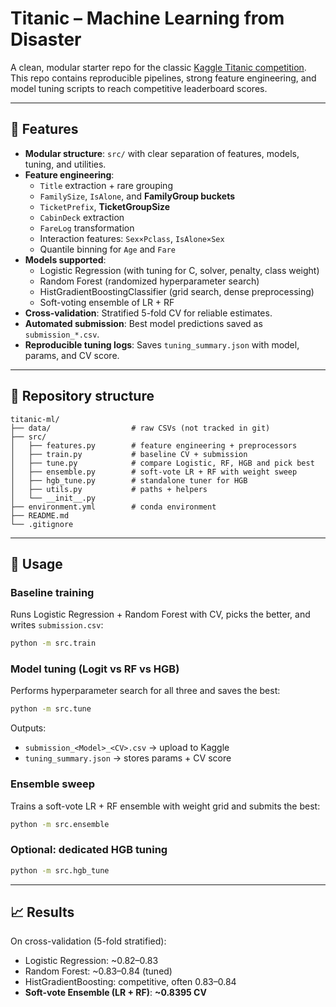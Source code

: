 # Titanic – Machine Learning from Disaster

A clean, modular starter repo for the classic [Kaggle Titanic competition](https://www.kaggle.com/c/titanic).  
This repo contains reproducible pipelines, strong feature engineering, and model tuning scripts to reach competitive leaderboard scores.

---

## 🚀 Features

- **Modular structure**: `src/` with clear separation of features, models, tuning, and utilities.  
- **Feature engineering**:
  - `Title` extraction + rare grouping  
  - `FamilySize`, `IsAlone`, and **FamilyGroup buckets**  
  - `TicketPrefix`, **TicketGroupSize**  
  - `CabinDeck` extraction  
  - `FareLog` transformation  
  - Interaction features: `Sex×Pclass`, `IsAlone×Sex`  
  - Quantile binning for `Age` and `Fare`  
- **Models supported**:
  - Logistic Regression (with tuning for C, solver, penalty, class weight)  
  - Random Forest (randomized hyperparameter search)  
  - HistGradientBoostingClassifier (grid search, dense preprocessing)  
  - Soft-voting ensemble of LR + RF  
- **Cross-validation**: Stratified 5-fold CV for reliable estimates.  
- **Automated submission**: Best model predictions saved as `submission_*.csv`.  
- **Reproducible tuning logs**: Saves `tuning_summary.json` with model, params, and CV score.

---

## 📂 Repository structure

```
titanic-ml/
├── data/                  # raw CSVs (not tracked in git)
├── src/
│   ├── features.py        # feature engineering + preprocessors
│   ├── train.py           # baseline CV + submission
│   ├── tune.py            # compare Logistic, RF, HGB and pick best
│   ├── ensemble.py        # soft-vote LR + RF with weight sweep
│   ├── hgb_tune.py        # standalone tuner for HGB
│   ├── utils.py           # paths + helpers
│   └── __init__.py
├── environment.yml        # conda environment
├── README.md
└── .gitignore
```
---

## 🏃 Usage

### Baseline training
Runs Logistic Regression + Random Forest with CV, picks the better, and writes `submission.csv`:

```bash
python -m src.train
```

### Model tuning (Logit vs RF vs HGB)
Performs hyperparameter search for all three and saves the best:

```bash
python -m src.tune
```

Outputs:
- `submission_<Model>_<CV>.csv` → upload to Kaggle
- `tuning_summary.json` → stores params + CV score

### Ensemble sweep
Trains a soft-vote LR + RF ensemble with weight grid and submits the best:

```bash
python -m src.ensemble
```

### Optional: dedicated HGB tuning
```bash
python -m src.hgb_tune
```

---

## 📈 Results

On cross-validation (5-fold stratified):

- Logistic Regression: ~0.82–0.83  
- Random Forest: ~0.83–0.84 (tuned)  
- HistGradientBoosting: competitive, often 0.83–0.84  
- **Soft-vote Ensemble (LR + RF)**: **~0.8395 CV**
